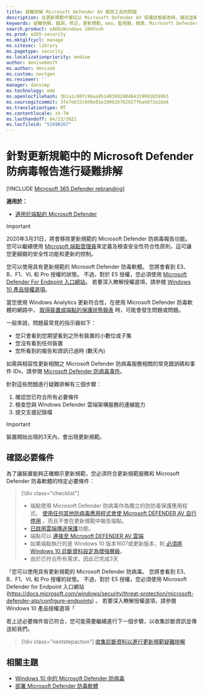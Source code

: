 ```yaml
---
title: 疑難排解 Microsoft Defender AV 報告工具的問題
description: 在更新規範中嘗試以 Microsoft Defender AV 保護狀態報表時，識別並解決常見問題
keywords: 疑難排解，錯誤，修正，更新規範，oms，監視器，報表，Microsoft Defender AV
search.product: eADQiWindows 10XVcnh
ms.prod: m365-security
ms.mktglfcycl: manage
ms.sitesec: library
ms.pagetype: security
ms.localizationpriority: medium
author: denisebmsft
ms.author: deniseb
ms.custom: nextgen
ms.reviewer: ''
manager: dansimp
ms.technology: mde
ms.openlocfilehash: 3b1a1c807c86aa95148300298484319001b59963
ms.sourcegitcommit: 3fe7eb32c8d6e01e190b2b782827fbadd73a18e6
ms.translationtype: MT
ms.contentlocale: zh-TW
ms.lasthandoff: 04/13/2021
ms.locfileid: "51690267"
---
```

# <a name="troubleshoot-microsoft-defender-antivirus-reporting-in-update-compliance"></a>針對更新規範中的 Microsoft Defender 防病毒報告進行疑難排解

[!INCLUDE [Microsoft 365 Defender rebranding](../../includes/microsoft-defender.md)]


**適用於：**

- [適用於端點的 Microsoft Defender](/microsoft-365/security/defender-endpoint/)

> [!IMPORTANT]
> 2020年3月31日，將會移除更新規範的 Microsoft Defender 防病毒報告功能。 您可以繼續使用 [Microsoft 端點管理員](https://www.microsoft.com/microsoft-365/microsoft-endpoint-manager)來定義及檢查安全性符合性原則，這可讓您更細緻的安全性功能和更新的控制。

您可以使用具有更新規範的 Microsoft Defender 防毒軟體。 您將會看到 E3、B、F1、VL 和 Pro 授權的狀態。 不過，對於 E5 授權，您必須使用 [Microsoft Defender For Endpoint 入口網站](/windows/security/threat-protection/microsoft-defender-atp/configure-endpoints)。 若要深入瞭解授權選項，請參閱 [Windows 10 產品授權選項](https://www.microsoft.com/licensing/product-licensing/windows10.aspx)。

當您使用 Windows Analytics 更新符合性，在使用 Microsoft Defender 防毒軟體的網路中， [取得裝置或端點的保護狀態報表](/windows/deployment/update/update-compliance-using#wdav-assessment) 時，可能會發生問題或問題。

一般來說，問題最常見的指示器如下：
- 您只會看到您期望看到之所有裝置的小數位或子集
- 您沒有看到任何裝置
- 您所看到的報告和資訊已過時 (數天內) 

如需與相容性更新相關之 Microsoft Defender 防病毒服務相關的常見錯誤碼和事件 IDs，請參閱 [Microsoft Defender 防病毒事件](troubleshoot-microsoft-defender-antivirus.md)。 

針對這些問題進行疑難排解有三個步驟：

1. 確認您已符合所有必要條件
2. 檢查您與 Windows Defender 雲端架構服務的連線能力
3. 提交支援記錄檔

>[!IMPORTANT]
>裝置開始出現的3天內，會出現更新規範。


## <a name="confirm-prerequisites"></a>確認必要條件

為了讓裝置能夠正確顯示更新規範，您必須符合更新規範服務和 Microsoft Defender 防毒軟體的特定必要條件：

>[!div class="checklist"]
>- 端點使用 Microsoft Defender 防病毒作為獨立的防防毒保護應用程式。 [使用任何其他防病毒應用程式會使 Microsoft DEFENDER AV 自行停用](microsoft-defender-antivirus-compatibility.md) ，而且不會在更新規範中報告端點。
> - [已啟用雲端傳送保護](enable-cloud-protection-microsoft-defender-antivirus.md)功能。
> - 端點可以 [連接至 Microsoft DEFENDER AV 雲端](configure-network-connections-microsoft-defender-antivirus.md#validate-connections-between-your-network-and-the-cloud)
> - 如果端點執行的是 Windows 10 版本1607或更新版本，則 [必須將 Windows 10 診斷資料設定為增強層級](/windows/configuration/configure-windows-diagnostic-data-in-your-organization#enhanced-level)。
> - 由於已符合所有需求，因此已完成3天

「您可以使用具有更新規範的 Microsoft Defender 防病毒。 您將會看到 E3、B、F1、VL 和 Pro 授權的狀態。 不過，對於 E5 授權，您必須使用 Microsoft Defender for Endpoint 入口網站 (https://docs.microsoft.com/windows/security/threat-protection/microsoft-defender-atp/configure-endpoints) 。 若要深入瞭解授權選項，請參閱 Windows 10 產品授權選項「

若上述必要條件皆已符合，您可能需要繼續進行下一個步驟，以收集診斷資訊並傳送給我們。

> [!div class="nextstepaction"]
> [收集診斷資料以進行更新規範疑難排解](collect-diagnostic-data.md)  

## <a name="related-topics"></a>相關主題

- [Windows 10 中的 Microsoft Defender 防病毒](microsoft-defender-antivirus-in-windows-10.md)
- [部署 Microsoft Defender 防毒軟體](deploy-manage-report-microsoft-defender-antivirus.md)
